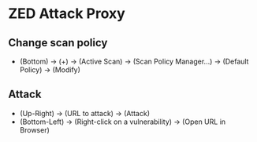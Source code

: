 # ZED Attack Proxy

## Change scan policy
- (Bottom) -> (+) -> (Active Scan) -> (Scan Policy Manager...) -> (Default Policy) -> (Modify)

## Attack
- (Up-Right) -> (URL to attack) -> (Attack)
- (Bottom-Left) -> (Right-click on a vulnerability) -> (Open URL in Browser)
